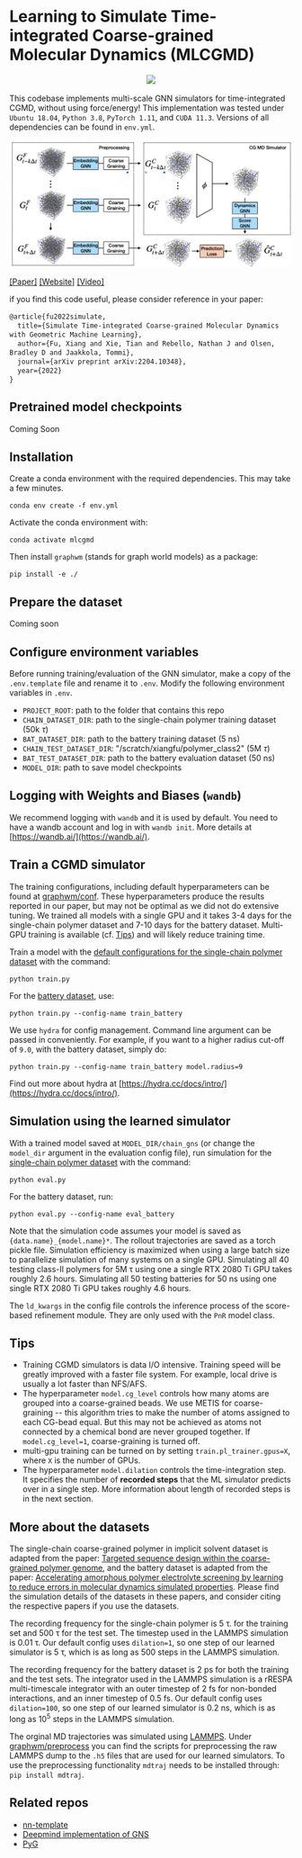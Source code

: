 # Learning to Simulate Time-integrated Coarse-grained Molecular Dynamics (MLCGMD)

<p align="center">
<img src="assets/chain.gif" width="300">
</p>

This codebase implements multi-scale GNN simulators for time-integrated CGMD, without using force/energy! This implementation was tested under `Ubuntu 18.04`, `Python 3.8`, `PyTorch 1.11`, and `CUDA 11.3`. Versions of all dependencies can be found in `env.yml`.

<p align="center">
  <img src="assets/model.png" /> 
</p>

[[Paper]](https://arxiv.org/abs/2204.10348) [[Website]](https://xiangfu.co/mlcgmd) [[Video]](https://www.youtube.com/watch?v=l3aGVjQezsc)

if you find this code useful, please consider reference in your paper:

```
@article{fu2022simulate,
  title={Simulate Time-integrated Coarse-grained Molecular Dynamics with Geometric Machine Learning},
  author={Fu, Xiang and Xie, Tian and Rebello, Nathan J and Olsen, Bradley D and Jaakkola, Tommi},
  journal={arXiv preprint arXiv:2204.10348},
  year={2022}
}
``` 

## Pretrained model checkpoints

Coming Soon

## Installation
Create a conda environment with the required dependencies. This may take a few minutes.

```
conda env create -f env.yml
```

Activate the conda environment with:

```
conda activate mlcgmd
```

Then install `graphwm` (stands for graph world models) as a package:

```
pip install -e ./
```

## Prepare the dataset

Coming soon

## Configure environment variables

Before running training/evaluation of the GNN simulator, make a copy of the `.env.template` file and rename it to `.env`. Modify the following environment variables in `.env`.

- `PROJECT_ROOT`: path to the folder that contains this repo
- `CHAIN_DATASET_DIR`: path to the single-chain polymer training dataset (50k $\tau$)
- `BAT_DATASET_DIR`: path to the battery training dataset (5 ns)
- `CHAIN_TEST_DATASET_DIR`: "/scratch/xiangfu/polymer_class2" (5M $\tau$)
- `BAT_TEST_DATASET_DIR`: path to the battery evaluation dataset (50 ns)
- `MODEL_DIR`: path to save model checkpoints

## Logging with Weights and Biases (`wandb`)

We recommend logging with `wandb` and it is used by default. You need to have a wandb account and log in with `wandb init`. More details at [https://wandb.ai/](https://wandb.ai/).

## Train a CGMD simulator

The training configurations, including default hyperparameters can be found at [graphwm/conf](./graphwm/conf). These hyperparameters produce the results reported in our paper, but may not be optimal as we did not do extensive tuning. We trained all models with a single GPU and it takes 3-4 days for the single-chain polymer dataset and 7-10 days for the battery dataset. Multi-GPU training is available (cf. [Tips](https://github.com/kyonofx/mlcgmd/tree/main#tips)) and will likely reduce training time.

Train a model with the [default configurations for the single-chain polymer dataset](./graphwm/conf/train.yaml) with the command:

```
python train.py
```

For the [battery dataset](./graphwm/conf/train_battery.yaml), use:

```
python train.py --config-name train_battery
```

We use `hydra` for config management. Command line argument can be passed in conveniently. For example, if you want to a higher radius cut-off of `9.0`, with the battery dataset, simply do:

```
python train.py --config-name train_battery model.radius=9
```

Find out more about hydra at [https://hydra.cc/docs/intro/](https://hydra.cc/docs/intro/).

## Simulation using the learned simulator

With a trained model saved at `MODEL_DIR/chain_gns` (or change the `model_dir` argument in the evaluation config file), run simulation for the [single-chain polymer dataset](./graphwm/conf/eval.yaml) with the command:

```
python eval.py
```

For the battery dataset, run:

```
python eval.py --config-name eval_battery
```

Note that the simulation code assumes your model is saved as `{data.name}_{model.name}*`. The rollout trajectories are saved as a torch pickle file. Simulation efficiency is maximized when using a large batch size to parallelize simulation of many systems on a single GPU. Simulating all 40 testing class-II polymers for 5M τ using one a single RTX 2080 Ti GPU takes roughly 2.6 hours. Simulating all 50 testing batteries for 50 ns using one single RTX 2080 Ti GPU takes roughly 4.6 hours.

The `ld_kwargs` in the config file controls the inference process of the score-based refinement module. They are only used with the `PnR` model class.

## Tips

- Training CGMD simulators is data I/O intensive. Training speed will be greatly improved with a faster file system. For example, local drive is usually a lot faster than NFS/AFS. 
- The hyperparameter `model.cg_level` controls how many atoms are grouped into a coarse-grained beads. We use METIS for coarse-graining -- this algorithm tries to make the number of atoms assigned to each CG-bead equal. But this may not be achieved as atoms not connected by a chemical bond are never grouped together.  If `model.cg_level=1`, coarse-graining is turned off.
- multi-gpu training can be turned on by setting `train.pl_trainer.gpus=X`, where `X` is the number of GPUs.
- The hyperparameter `model.dilation` controls the time-integration step. It specifies the number of **recorded steps** that the ML simulator predicts over in a single step. More information about length of recorded steps is in the next section.

## More about the datasets 

The single-chain coarse-grained polymer in implicit solvent dataset is adapted from the paper: [Targeted sequence design within the coarse-grained polymer genome](https://www.science.org/doi/10.1126/sciadv.abc6216), and the battery dataset is adapted from the paper: [Accelerating amorphous polymer electrolyte screening by learning to reduce errors in molecular dynamics simulated properties](https://arxiv.org/abs/2101.05339). Please find the simulation details of the datasets in these papers, and consider citing the respective papers if you use the datasets. 

The recording frequency for the single-chain polymer is 5 τ. for the training set and 500 τ for the test set. The timestep used in the LAMMPS simulation is 0.01 τ. Our default config uses `dilation=1`, so one step of our learned simulator is 5 τ, which is as long as 500 steps in the LAMMPS simulation.

The recording frequency for the battery dataset is 2 ps for both the training and the test sets. The integrator used in the LAMMPS simulation is a rRESPA multi-timescale integrator with an outer timestep of 2 fs for non-bonded interactions, and an inner timestep of 0.5 fs. Our default config uses `dilation=100`, so one step of our learned simulator is 0.2 ns, which is as long as $10^5$ steps in the LAMMPS simulation.

The orginal MD trajectories was simulated using [LAMMPS](https://www.lammps.org). Under [graphwm/preprocess](./graphwm/preprocess) you can find the scripts for preprocessing the raw LAMMPS dump to the `.h5` files that are used for our learned simulators. To use the preprocessing functionality `mdtraj` needs to be installed through: `pip install mdtraj`.

## Related repos

- [nn-template](https://github.com/grok-ai/nn-template)
- [Deepmind implementation of GNS](https://github.com/deepmind/deepmind-research/tree/master/learning_to_simulate)
- [PyG](https://github.com/pyg-team/pytorch_geometric)